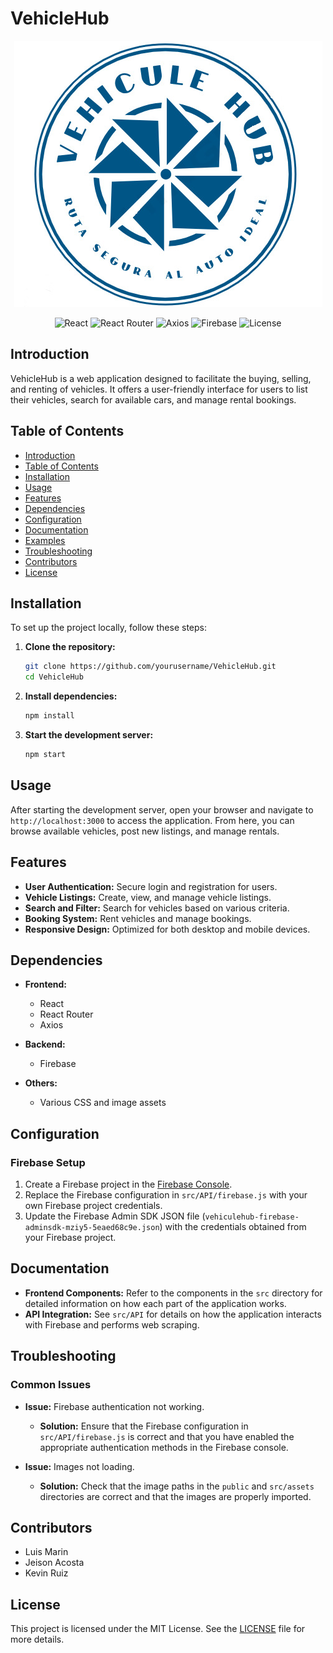 # VehicleHub

<p align="center">
  <img src="public/page_intro.jpeg">
</p>

<p align='center'>
<img src="https://img.shields.io/badge/Frontend-React-blue?logo=react" alt="React">
  <img src="https://img.shields.io/badge/Router-React_Router-blue?logo=react-router" alt="React Router">
  <img src="https://img.shields.io/badge/HTTP_Client-Axios-blue?logo=axios" alt="Axios">
  <img src="https://img.shields.io/badge/Backend-Firebase-yellow?logo=firebase" alt="Firebase">
  <img src="https://img.shields.io/badge/License-MIT-green?logo=license" alt="License">
</p>

## Introduction

VehicleHub is a web application designed to facilitate the buying, selling, and renting of vehicles. It offers a user-friendly interface for users to list their vehicles, search for available cars, and manage rental bookings.

## Table of Contents

- [Introduction](#introduction)
- [Table of Contents](#table-of-contents)
- [Installation](#installation)
- [Usage](#usage)
- [Features](#features)
- [Dependencies](#dependencies)
- [Configuration](#configuration)
- [Documentation](#documentation)
- [Examples](#examples)
- [Troubleshooting](#troubleshooting)
- [Contributors](#contributors)
- [License](#license)

## Installation

To set up the project locally, follow these steps:

1. **Clone the repository:**

   ```bash
   git clone https://github.com/yourusername/VehicleHub.git
   cd VehicleHub
   ```
2. **Install dependencies:**

   ```bash
   npm install
   ```
3. **Start the development server:**

   ```bash
   npm start
   ```

## Usage

After starting the development server, open your browser and navigate to `http://localhost:3000` to access the application. From here, you can browse available vehicles, post new listings, and manage rentals.

## Features

- **User Authentication:** Secure login and registration for users.
- **Vehicle Listings:** Create, view, and manage vehicle listings.
- **Search and Filter:** Search for vehicles based on various criteria.
- **Booking System:** Rent vehicles and manage bookings.
- **Responsive Design:** Optimized for both desktop and mobile devices.

## Dependencies

- **Frontend:**

  - React
  - React Router
  - Axios
- **Backend:**

  - Firebase
- **Others:**

  - Various CSS and image assets

## Configuration

### Firebase Setup

1. Create a Firebase project in the [Firebase Console](https://console.firebase.google.com/).
2. Replace the Firebase configuration in `src/API/firebase.js` with your own Firebase project credentials.
3. Update the Firebase Admin SDK JSON file (`vehiculehub-firebase-adminsdk-mziy5-5eaed68c9e.json`) with the credentials obtained from your Firebase project.

## Documentation

- **Frontend Components:** Refer to the components in the `src` directory for detailed information on how each part of the application works.
- **API Integration:** See `src/API` for details on how the application interacts with Firebase and performs web scraping.

## Troubleshooting

### Common Issues

- **Issue:** Firebase authentication not working.

  - **Solution:** Ensure that the Firebase configuration in `src/API/firebase.js` is correct and that you have enabled the appropriate authentication methods in the Firebase console.
- **Issue:** Images not loading.

  - **Solution:** Check that the image paths in the `public` and `src/assets` directories are correct and that the images are properly imported.

## Contributors

- Luis Marin
- Jeison Acosta
- Kevin Ruiz

## License

This project is licensed under the MIT License. See the [LICENSE](LICENSE) file for more details.
